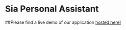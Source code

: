 # Sia Personal Assistant

##Please find a live demo of our application [hosted here!](http://54.255.121.151/)